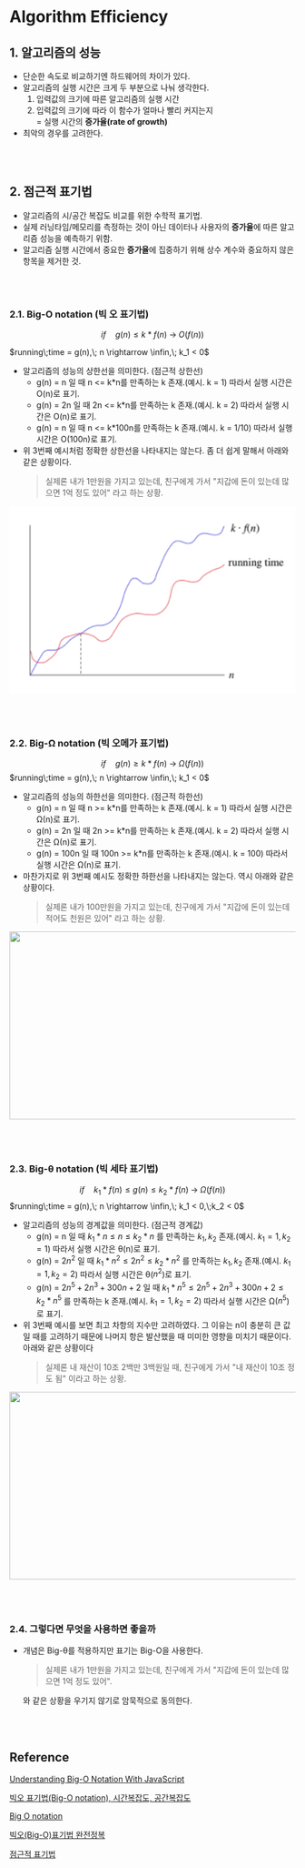 # **Algorithm Efficiency**

## **1. 알고리즘의 성능**
- 단순한 속도로 비교하기엔 하드웨어의 차이가 있다.
- 알고리즘의 실행 시간은 크게 두 부분으로 나눠 생각한다.  
    1. 입력값의 크기에 따른 알고리즘의 실행 시간
    2. 입력값의 크기에 따라 이 함수가 얼마나 빨리 커지는지  
        = 실행 시간의 **증가율(rate of growth)**
- 최악의 경우를 고려한다.
  
<br /><br />

## **2. 점근적 표기법**
- 알고리즘의 시/공간 복잡도 비교를 위한 수학적 표기법.
- 실제 러닝타임/메모리를 측정하는 것이 아닌 데이터나 사용자의 **증가율**에 따른 알고리즘 성능을 예측하기 위함.
- 알고리즘 실행 시간에서 중요한 **증가율**에 집중하기 위해 상수 계수와 중요하지 않은 항목을 제거한 것.

<br /><br />

### **2.1. Big-O notation (빅 오 표기법)**
$$
if\quad g(n) \leq k*f(n) \; \rightarrow \; O(f(n))
$$

$running\;time = g(n),\; n \rightarrow \infin,\; k_1 < 0$
- 알고리즘의 성능의 상한선을 의미한다. (점근적 상한선)
    - g(n) = n 일 때 n <= k*n를 만족하는 k 존재.(예시. k = 1) 따라서 실행 시간은 O(n)로 표기.
    - g(n) = 2n 일 때 2n <= k*n를 만족하는 k 존재.(예시. k = 2) 따라서 실행 시간은 O(n)로 표기.     
    - g(n) = n 일 때 n <= k*100n를 만족하는 k 존재.(예시. k = 1/10) 따라서 실행 시간은 O(100n)로 표기.
- 위 3번째 예시처럼 정확한 상한선을 나타내지는 않는다. 좀 더 쉽게 말해서 아래와 같은 상황이다.
  > 실제론 내가 1만원을 가지고 있는데, 친구에게 가서 "지갑에 돈이 있는데 많으면 1억 정도 있어" 라고 하는 상황. 

<img src="..\image\algorithm\algorithm-efficiency\big-o.png" width="600" height="330">

<br /><br />

### **2.2. Big-Ω notation (빅 오메가 표기법)**
$$
if\quad g(n) \geq k*f(n) \; \rightarrow \; Ω(f(n))
$$
$running\;time = g(n),\; n \rightarrow \infin,\; k_1 < 0$
- 알고리즘의 성능의 하한선을 의미한다. (점근적 하한선)
    - g(n) = n 일 때 n >= k*n를 만족하는 k 존재.(예시. k = 1) 따라서 실행 시간은 Ω(n)로 표기.
    - g(n) = 2n 일 때 2n >= k*n를 만족하는 k 존재.(예시. k = 2) 따라서 실행 시간은 Ω(n)로 표기.     
    - g(n) = 100n 일 때 100n >= k*n를 만족하는 k 존재.(예시. k = 100) 따라서 실행 시간은 Ω(n)로 표기.
- 마찬가지로 위 3번째 예시도 정확한 하한선을 나타내지는 않는다. 역시 아래와 같은 상황이다.
  > 실제론 내가 100만원을 가지고 있는데, 친구에게 가서 "지갑에 돈이 있는데 적어도 천원은 있어" 라고 하는 상황.

<img src="..\image\algorithm\algorithm-efficiency\big-Ω.png" width="600" height="330">

<br /><br />

### **2.3. Big-θ notation (빅 세타 표기법)**
$$
if\quad k_1*f(n) \leq g(n) \leq k_2*f(n) \; \rightarrow \; Ω(f(n))
$$
$running\;time = g(n),\; n \rightarrow \infin,\; k_1 < 0,\;k_2 < 0$
- 알고리즘의 성능의 경계값을 의미한다. (점근적 경계값)
    - g(n) = n 일 때 $k_1*n \leq n \leq k_2*n$ 를 만족하는 $k_1,k_2$ 존재.(예시. $k_1 = 1,k_2 = 1$) 따라서 실행 시간은 θ(n)로 표기.
    - g(n) = $2n^2$ 일 때 $k_1*n^2 \leq 2n^2 \leq k_2*n^2$ 를 만족하는 $k_1,k_2$ 존재.(예시. $k_1 = 1,k_2 = 2$) 따라서 실행 시간은 θ($n^2$)로 표기.     
    - g(n) = $2n^5+2n^3+300n+2$ 일 때 $k_1*n^5 \leq 2n^5+2n^3+300n+2 \leq k_2*n^5$  를 만족하는 k 존재.(예시. $k_1 = 1,k_2 = 2$) 따라서 실행 시간은 Ω($n^5$)로 표기.
- 위 3번째 예시를 보면 최고 차항의 지수만 고려하였다. 그 이유는 n이 충분히 큰 값일 때를 고려하기 때문에 나머지 항은 발산했을 때 미미한 영향을 미치기 때문이다. 아래와 같은 상황이다
  > 실제론 내 재산이 10조 2백만 3백원일 때, 친구에게 가서 "내 재산이 10조 정도 됨" 이라고 하는 상황.

<img src="..\image\algorithm\algorithm-efficiency\big-θ.png" width="600" height="330">

<br /><br />

### **2.4. 그렇다면 무엇을 사용하면 좋을까**
- 개념은 Big-θ를 적용하지만 표기는 Big-O을 사용한다.
  > 실제론 내가 1만원을 가지고 있는데, 친구에게 가서 "지갑에 돈이 있는데 많으면 1억 정도 있어".

  와 같은 상황을 우기지 않기로 암묵적으로 동의한다. 

<br /><br />

## **Reference**
[Understanding Big-O Notation With JavaScript](https://dev.to/b0nbon1/understanding-big-o-notation-with-javascript-25mc)

[빅오 표기법(Big-O notation), 시간복잡도, 공간복잡도](https://blog.naver.com/PostView.naver?blogId=kks227&logNo=220769859177&parentCategoryNo=&categoryNo=299&viewDate=&isShowPopularPosts=false&from=postList)

[Big O notation](https://en.wikipedia.org/wiki/Big_O_notation)

[빅오(Big-O)표기법 완전정복](https://www.youtube.com/watch?v=6Iq5iMCVsXA)

[점근적 표기법](https://ko.khanacademy.org/computing/computer-science/algorithms/asymptotic-notation/a/asymptotic-notation)